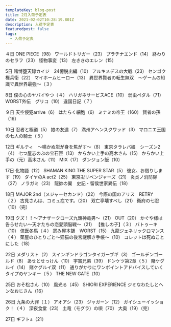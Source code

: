 ```yaml
---
templateKey: blog-post
title: 2月入荷予定表
date: 2021-02-02T10:28:19.801Z
description: 入荷予定表
featuredpost: false
tags:
  - 入荷予定表
---
```

４日	ONE PIECE（98）
	ワールドトリガー（23）
	プラチナエンド（14）
	終わりのセラフ（23）
	怪物事変（13）
	左ききのエレン（15）

5日	賭博堕天録カイジ　24億脱出編（10）
	アルキメデスの大戦（23）
	センゴク権兵衛（22）
	マイホームヒーロー（13）
	異世界賢者の転生無双　～ゲームの知識で異世界最強～（３）


8日	僕の心のヤバイやつ（４）
	ハリガネサービスACE（10）
	弱虫ペダル（71）
	WORST外伝　グリコ（10）
	違国日記（７）

９日	天空侵犯arrive（6）
	はたらく細胞（6）
	ミナミの帝王（160）
	賢者の孫（16）

10日	忍者と極道（5）
	娘の友達（7）
	満州アヘンスクワッド（3）
	マロニエ王国の七人の騎士（５）

12日	ギルティ　～鳴かぬ蛍が身を焦がす～（8）
        東京タラレバ娘　シーズン2（4）
	七つ屋志のぶの宝石匣（13）
	からかい上手の高木さん（15）
	からかい上手の（元）高木さん（11）
	MIX（17）
	ダンジョン飯（10）

17日	化物語（12）
	SHAMAN KING THE SUPER STAR（5）
	彼女、お借りします（19）
	ダイヤのA act2（25）
	東京卍リベンジャーズ（21）
	炎炎ノ消防隊（27）
	ノラガミ（23）
	龍帥の翼　史記・留侯世家異伝（18）

18日	MAJOR 2nd（メジャーセカンド）（22）
	今際の国のアリス　RETRY（２）
	古見さんは、コミュ症です。（20）
	双亡亭壊すべし（21）
	衛府の七忍（10）（完）

19日	クズ！！～アナザークローズ九頭神竜男～（21）
	OUT（20）
	かぐや様は告らせたい～天才たちの恋愛頭脳戦～（21）
	【推しの子】（３）
	バトゥーキ（10）
	侠医冬馬（４）
	怨み屋本舗　WORST（15）
	九龍ジェネリックロマンス（４）
	薬屋のひとりごと～猫猫の後宮謎解き手帳～（10）
	コレットは死ぬことにした（18）

22日	メダリスト（2）
	スインギンドラゴンタイガーブギ（3）
	ゴールデンゴールド（8）
	あせとせっけん（10）
	宇宙兄弟（39）
	ドンケツ第2章（５）
	賭ケグルイ（14）
	賭ケグルイ双（11）
	通りがかりにワンポイントアドバイスしていくタイプのヤンキー（５）
	THE NEW GATE（10）

25日	おそ松さん（10）
	風光る（45）
	SHIORI EXPERIENCE ジミなわたしとヘンなおじさん（16）

26日	九条の大罪（１）
	アオアシ（23）
	ジャガーン（12）
	ガイシューイッショク！（４）
	深夜食堂（23）
	土竜（モグラ）の唄（70）
	大奥（19）（完）

27日	ギフト±（21）
